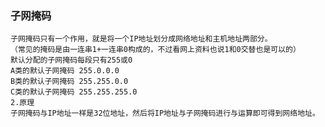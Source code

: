 
### 子网掩码
    子网掩码只有一个作用，就是将一个IP地址划分成网络地址和主机地址两部分。
    （常见的掩码是由一连串1+一连串0构成的，不过看网上资料也说1和0交替也是可以的）
    默认分配的子网掩码每段只有255或0
    A类的默认子网掩码 255.0.0.0
    B类的默认子网掩码 255.255.0.0  
    C类的默认子网掩码 255.255.255.0  
    2.原理
    子网掩码与IP地址一样是32位地址，然后将IP地址与子网掩码进行与运算即可得到网络地址。
